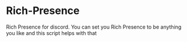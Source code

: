 # Rich-Presence
Rich Presence for discord. You can set you Rich Presence to be anything you like and this script helps with that
